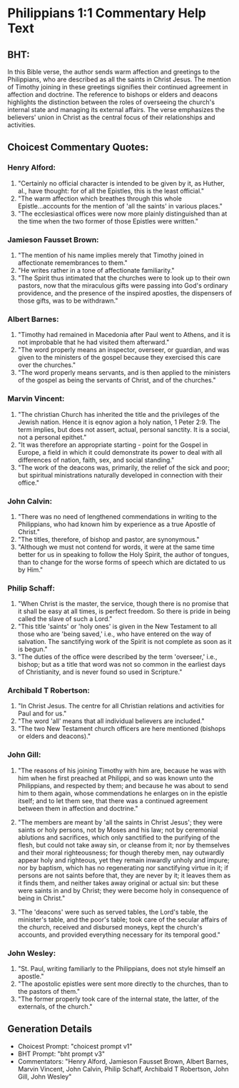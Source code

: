 # Philippians 1:1 Commentary Help Text

## BHT:
In this Bible verse, the author sends warm affection and greetings to the Philippians, who are described as all the saints in Christ Jesus. The mention of Timothy joining in these greetings signifies their continued agreement in affection and doctrine. The reference to bishops or elders and deacons highlights the distinction between the roles of overseeing the church's internal state and managing its external affairs. The verse emphasizes the believers' union in Christ as the central focus of their relationships and activities.

## Choicest Commentary Quotes:
### Henry Alford:
1. "Certainly no official character is intended to be given by it, as Huther, al., have thought: for of all the Epistles, this is the least official."
2. "The warm affection which breathes through this whole Epistle...accounts for the mention of 'all the saints' in various places."
3. "The ecclesiastical offices were now more plainly distinguished than at the time when the two former of those Epistles were written."

### Jamieson Fausset Brown:
1. "The mention of his name implies merely that Timothy joined in affectionate remembrances to them."
2. "He writes rather in a tone of affectionate familiarity."
3. "The Spirit thus intimated that the churches were to look up to their own pastors, now that the miraculous gifts were passing into God's ordinary providence, and the presence of the inspired apostles, the dispensers of those gifts, was to be withdrawn."

### Albert Barnes:
1. "Timothy had remained in Macedonia after Paul went to Athens, and it is not improbable that he had visited them afterward."
2. "The word properly means an inspector, overseer, or guardian, and was given to the ministers of the gospel because they exercised this care over the churches."
3. "The word properly means servants, and is then applied to the ministers of the gospel as being the servants of Christ, and of the churches."

### Marvin Vincent:
1. "The christian Church has inherited the title and the privileges of the Jewish nation. Hence it is eqnov agion a holy nation, 1 Peter 2:9. The term implies, but does not assert, actual, personal sanctity. It is a social, not a personal epithet."
2. "It was therefore an appropriate starting - point for the Gospel in Europe, a field in which it could demonstrate its power to deal with all differences of nation, faith, sex, and social standing."
3. "The work of the deacons was, primarily, the relief of the sick and poor; but spiritual ministrations naturally developed in connection with their office."

### John Calvin:
1. "There was no need of lengthened commendations in writing to the Philippians, who had known him by experience as a true Apostle of Christ." 
2. "The titles, therefore, of bishop and pastor, are synonymous."
3. "Although we must not contend for words, it were at the same time better for us in speaking to follow the Holy Spirit, the author of tongues, than to change for the worse forms of speech which are dictated to us by Him."

### Philip Schaff:
1. "When Christ is the master, the service, though there is no promise that it shall be easy at all times, is perfect freedom. So there is pride in being called the slave of such a Lord."
2. "This title 'saints' or 'holy ones' is given in the New Testament to all those who are 'being saved,' i.e., who have entered on the way of salvation. The sanctifying work of the Spirit is not complete as soon as it is begun."
3. "The duties of the office were described by the term 'overseer,' i.e., bishop; but as a title that word was not so common in the earliest days of Christianity, and is never found so used in Scripture."

### Archibald T Robertson:
1. "In Christ Jesus. The centre for all Christian relations and activities for Paul and for us."
2. "The word 'all' means that all individual believers are included."
3. "The two New Testament church officers are here mentioned (bishops or elders and deacons)."

### John Gill:
1. "The reasons of his joining Timothy with him are, because he was with him when he first preached at Philippi, and so was known unto the Philippians, and respected by them; and because he was about to send him to them again, whose commendations he enlarges on in the epistle itself; and to let them see, that there was a continued agreement between them in affection and doctrine."

2. "The members are meant by 'all the saints in Christ Jesus'; they were saints or holy persons, not by Moses and his law; not by ceremonial ablutions and sacrifices, which only sanctified to the purifying of the flesh, but could not take away sin, or cleanse from it; nor by themselves and their moral righteousness; for though thereby men, nay outwardly appear holy and righteous, yet they remain inwardly unholy and impure; nor by baptism, which has no regenerating nor sanctifying virtue in it; if persons are not saints before that, they are never by it; it leaves them as it finds them, and neither takes away original or actual sin: but these were saints in and by Christ; they were become holy in consequence of being in Christ."

3. "The 'deacons' were such as served tables, the Lord's table, the minister's table, and the poor's table; took care of the secular affairs of the church, received and disbursed moneys, kept the church's accounts, and provided everything necessary for its temporal good."

### John Wesley:
1. "St. Paul, writing familiarly to the Philippians, does not style himself an apostle."
2. "The apostolic epistles were sent more directly to the churches, than to the pastors of them."
3. "The former properly took care of the internal state, the latter, of the externals, of the church."


## Generation Details
- Choicest Prompt: "choicest prompt v1"
- BHT Prompt: "bht prompt v3"
- Commentators: "Henry Alford, Jamieson Fausset Brown, Albert Barnes, Marvin Vincent, John Calvin, Philip Schaff, Archibald T Robertson, John Gill, John Wesley"
